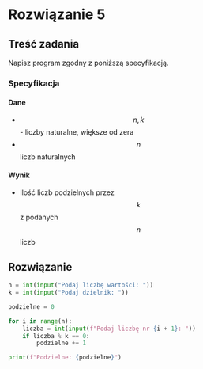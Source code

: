 # Rozwiązanie 5

## Treść zadania

Napisz program zgodny z poniższą specyfikacją.

### Specyfikacja

#### Dane

* $$n, k$$ - liczby naturalne, większe od zera
* $$n$$ liczb naturalnych

#### Wynik

* Ilość liczb podzielnych przez $$k$$ z podanych $$n$$ liczb

## Rozwiązanie

```python
n = int(input("Podaj liczbę wartości: "))
k = int(input("Podaj dzielnik: "))

podzielne = 0

for i in range(n):
    liczba = int(input(f"Podaj liczbę nr {i + 1}: "))
    if liczba % k == 0:
        podzielne += 1

print(f"Podzielne: {podzielne}")
```